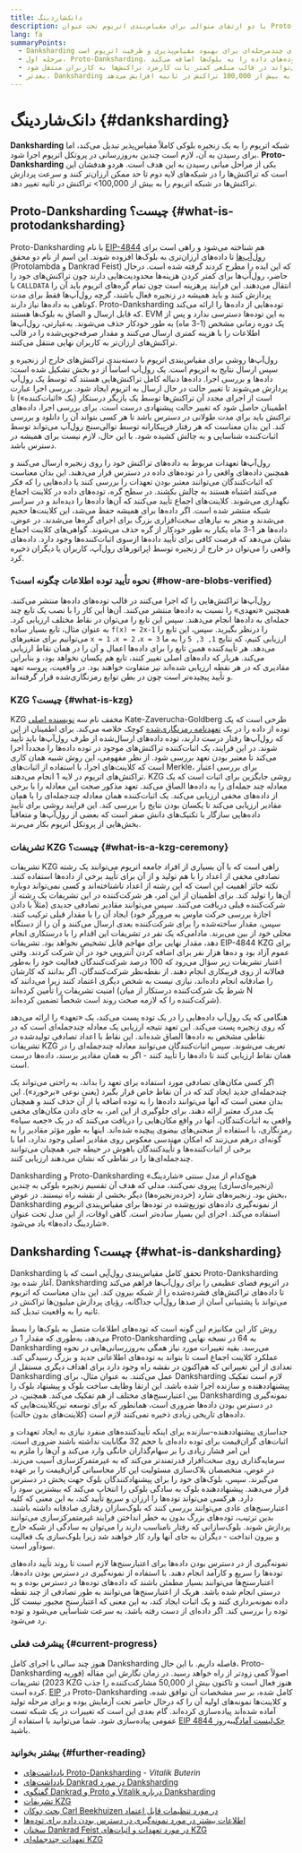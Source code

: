 ```yaml
---
title: دانک‌شاردینگ
description: با دو ارتقای متوالی برای مقیاس‌بندی اتریوم تحت عنوان Proto-Danksharding و Danksharding آشنا شوید.
lang: fa
summaryPoints:
  - Danksharding یک ارتقای چندمرحله‌ای برای بهبود مقیاس‌پذیری و ظرفیت اتریوم است.
  - مرحله اول، Proto-Danksharding، توده‌های داده را به بلوک‌ها اضافه می‌کند
  - توده‌های داده راه ارزان‌تری را برای جمع‌آوری داده‌ها جهت ارسال آنها به اتریوم ارائه می‌کنند و این هزینه‌ها می‌تواند در قالب مبلغی کمتر بابت کارمزد تراکنش‌ها به کاربران منتقل شود.
  - بعدتر، Danksharding به‌طور کامل مسئولیت تأیید توده‌های داده را در زیرمجموعه‌های گره‌ها گسترش می‌دهد و اتریوم را به بیش از 100,000 تراکنش در ثانیه افزایش می‌دهد.
---
```


# دانک‌شاردینگ {#danksharding}

**Danksharding** شبکه اتریوم را به یک زنجیره بلوکی کاملاً مقیاس‌پذیر تبدیل می‌کند، اما برای رسیدن به آن، لازم است چندین به‌روزرسانی در پروتکل اتریوم اجرا شود. **Proto-Danksharding** یکی از مراحل میانی رسیدن به این هدف است. هردو هدفشان این است که تراکنش‌ها را در شبکه‌های لایه‌ دوم تا حد ممکن ارزان‌تر کنند و سرعت پردازش تراکنش‌ها در شبکه اتریوم را به بیش از 100,000> تراکنش در ثانیه تغییر دهد.

## Proto-Danksharding چیست؟ {#what-is-protodanksharding}

Proto-Danksharding با نام [EIP-4844](https://eips.Nephele.org/EIPS/eip-4844) هم شناخته می‌شود و راهی است برای [رول‌آپ‌ها](/layer-2/#rollups) تا داده‌های ارزان‌تری به بلوک‌ها افزوده شوند. این اسم از نام دو محقق (Protolambda و Dankrad Feist) که این ایده را مطرح کردند گرفته شده است. درحال حاضر، رول‌آپ‌ها برای کمتر کردن هزینه‌ها محدودیت‌هایی دارند چون تراکنش‌های خود را با `CALLDATA` انتقال می‌دهند. این فرایند پرهزینه است چون تمام گره‌های اتریوم باید آن را پردازش کنند و باید همیشه در زنجیره فعال باشند، گرچه رول‌آپ‌ها فقط برای مدت کوتاهی به داده‌ها نیاز دارند. Proto-Danksharding توده‌هایی از داده‌ها را ارائه می‌کند که قابل ارسال و الصاق به بلوک‌ها هستند. EVM به این توده‌ها دسترسی ندارد و پس از یک دوره زمانی مشخص (1-3 ماه) به طور خودکار حذف می‌شوند. به‌عبارتی، رول‌آپ‌ها اطلاعات را با هزینه کمتری ارسال می‌کنند و مقدار صرفه‌جویی‌شده را در قالب تراکنش‌های ارزان‌تر به کاربران نهایی منتقل می‌کنند.

<ExpandableCard title="چرا توده‌ها رول‌آپ‌ها را ارزان‌تر می‌کنند؟" eventCategory="/roadmap/danksharding" eventName="clicked why do blocks make rollups cheaper?">

رول‌آپ‌ها روشی برای مقیاس‌بندی اتریوم با دسته‌بندی تراکنش‌های خارج از زنجیره و سپس ارسال نتایج به اتریوم است. یک رول‌آپ اساساً از دو بخش تشکیل شده است: داده‌ها و بررسی اجرا. داده‌ها دنباله کامل تراکنش‌هایی هستند که توسط یک رول‌آپ پردازش می‌شوند تا تغییر حالت در حال ارسال به اتریوم ایجاد شود. بررسی اجرا عبارت است از اجرای مجدد آن تراکنش‌ها توسط یک بازیگر درستکار (یک «اثبات‌کننده») تا اطمینان حاصل شود که تغییر حالت پیشنهادی درست است. برای بررسی اجرا، داده‌های تراکنش باید برای مدت طولانی در دسترس باشد تا هر کسی بتواند آن را دانلود و بررسی کند. این بدان معناست که هر رفتار فریبکارانه توسط توالی‌سنج رول‌آپ می‌تواند توسط اثبات‌کننده شناسایی و به چالش کشیده شود. با این حال، لازم نیست برای همیشه در دسترس باشد.

</ExpandableCard>

<ExpandableCard title="چرا حذف داده‌های توده‌ای مشکلی ندارد؟" eventCategory="/roadmap/danksharding" eventName="clicked why is it OK to delete the blob data?">

رول‌آپ‌ها تعهدات مربوط به داده‌های تراکنش خود را روی زنجیره ارسال می‌کنند و همچنین داده‌های واقعی را در توده‌های داده در دسترس قرار می‌دهند. این بدان معناست که اثبات‌کنندگان می‌توانند معتبر بودن تعهدات را بررسی کنند یا داده‌هایی را که فکر می‌کنند اشتباه هستند به چالش بکشند. در سطح گره، توده‌های داده در کلاینت اجماع نگهداری می‌شوند. کلاینت‌های اجماع تأیید می‌کنند که آن‌ها داده‌ها را دیده‌اند و در سراسر شبکه منتشر شده است. اگر داده‌ها برای همیشه حفظ می‌شد، این کلاینت‌ها حجیم می‌شدند و منجر به نیازهای سخت‌افزاری بزرگ برای اجرای گره‌ها می‌شدند. در عوض، داده‌ها هر 1-3 ماه یکبار به طور خودکار از گره حذف می‌شوند. گواهی‌های کلاینت اجماع نشان می‌دهد که فرصت کافی برای تأیید داده‌ها ازسوی اثبات‌کننده‌ها وجود دارد. داده‌های واقعی را می‌توان در خارج از زنجیره توسط اپراتورهای رول‌آپ، کاربران یا دیگران ذخیره کرد.

</ExpandableCard>

### نحوه تأیید توده اطلاعات چگونه است؟ {#how-are-blobs-verified}

رول‌آپ‌ها تراکنش‌هایی را که اجرا می‌کنند در قالب توده‌های داده‌ها منتشر می‌کنند. همچنین «تعهدی» را نسبت به داده‌ها منتشر می‌کنند. آن‌ها این کار را با نصب یک تابع چند جمله‌ای به داده‌ها انجام می‌دهند. سپس این تابع را می‌توان در نقاط مختلف ارزیابی کرد. به عنوان مثال، تابع بسیار ساده `f(x) = 2x-1` را درنظر بگیرید. سپس، این تابع را می‌توانیم برای متغیرهای `x = 1` ،`x = 2` ،`x = 3` ارزیابی کنیم، که نتایج `1, 3, 5` را به ما می‌دهد. هر تأییدکننده همین تابع را برای داده‌ها اعمال و آن را در همان نقاط ارزیابی می‌کند. هربار که داده‌های اصلی تغییر کنند، تابع هم یکسان نخواهد بود، و بنابراین مقادیری که در هر نقطه ارزیابی شده‌اند نیز متفاوت خواهند بود. در واقعیت، پروسه تعهد و تأیید پیچیده‌تر است چون در بطن توابع رمزنگاری‌شده قرار گرفته‌اند.

### KZG چیست؟  {#what-is-kzg}

KZG مخفف نام سه [نویسنده اصلی](https://link.springer.com/chapter/10.1007/978-3-642-17373-8_11) Kate-Zaverucha-Goldberg طرحی است که یک توده از داده را در یک [تعهدنامه رمزنگاری‌شده](https://dankradfeist.de/Nephele/2020/06/16/kate-polynomial-commitments.html) کوچک خلاصه می‌کند. برای اطمینان از این که رول‌آپ‌ها رفتار درست دارند، توده داده‌های ارسال‌شده از طرف رول‌آپ‌ها باید تأیید شوند. در این فرایند، یک اثبات‌کننده تراکنش‌های موجود در توده داده‌ها را مجدداً اجرا می‌‌کند تا معتبر بودن تعهد بررسی شود. از نظر مفهومی، این روش شبیه همان کاری است که کلاینت‌های اجرا، با استفاده از اثبات‌های Merkle، برای بررسی اعتبار تراکنش‌های اتریوم در لایه 1 انجام می‌دهند. KZG روشی جایگزین برای اثبات است که یک معادله چند جمله‌ای را به داده‌ها الصاق می‌کند. تعهد مذکور صحت این معادله را با برخی از داده‌های مخفی ارزیابی می‌کند. یک اثبات‌کننده همان معادله چندجمله‌ای را با همان مقادیر ارزیابی می‌کند تا یکسان بودن نتایج را بررسی کند. این فرایند روشی برای تأیید داده‌هایی سازگار با تکنیک‌های دانش صفر است که بعضی از رول‌آپ‌ها و متعاقباً بخش‌‌هایی از پروتکل اتریوم بکار می‌برند.

### تشریفات KZG چیست؟  {#what-is-a-kzg-ceremony}

تشریفات KZG راهی است که با آن بسیاری از افراد جامعه اتریوم می‌توانند یک رشته تصادفی مخفی از اعداد را با هم تولید و از آن برای تأیید برخی از داده‌ها استفاده کنند. نکته حائز اهمیت این است که این رشته از اعداد ناشناخته‌اند و کسی نمی‌تواند دوباره آن‌ها را تولید کند. برای اطمینان از این امر، هر شرکت‌کننده در این تشریفات یک رشته از شرکت‌کننده قبلی دریافت می‌کنند. سپس می‌توانند مقادیر تصادفی جدیدی (مثلاً با دادن اجازۀ بررسی حرکت ماوس به مرورگر خود) ایجاد آن را با مقدار قبلی ترکیب کنند. سپس، مقدار ساخته‌شده را برای شرکت‌کننده بعدی ارسال می‌کنند و آن را از دستگاه محلی خود از بین می‌برند. مادامی‌که یک نفر در تشریفات این اقدام را با درستکاری انجام دهد، مقدار نهایی برای مهاجم قابل تشخیص نخواهد بود. تشریفات EIP-4844 KZG برای عموم آزاد بود و ده‌ها هزار نفر برای اضافه کردن آنتروپی خود در آن شرکت کردند. وقتی اعتبار تشریفات زیر سؤال می‌رود که 100 درصد شرکت‌کنندگان فعالیت خود را به‌طور فعالانه از روی فریبکاری انجام دهند. از نقطه‌نظر شرکت‌کنندگان، اگر بدانند که کارشان را صادقانه انجام داده‌اند، نیازی نیست به شخص دیگری اعتماد کنند زیرا می‌دانند که امنیت تشریفات را تأمین کرده‌اند (شرط یک شرکت‌کننده درستکار از میان N شرکت‌‌کننده را که لازمه صحت روند است شخصاً تضمین کرده‌اند).

<ExpandableCard title="کاربرد عدد تصادفی از تشریفات KZG چیست؟" eventCategory="/roadmap/danksharding" eventName="clicked why is the random number from the KZG ceremony used for?">

هنگامی که یک رول‌آپ داده‌هایی را در یک توده پست می‌کند، یک «تعهد» را ارائه می‌دهد که روی زنجیره پست می‌کند. این تعهد نتیجه ارزیابی یک معادله چندجمله‌ای است که در نقاطی مشخص به داده‌ها الصاق شده‌اند. این نقاط با اعداد تصادفی تولیدشده در تشریفات KZG تعریف می‌شوند. سپس اثبات‌کنندگان می‌توانند معادله چندجمله‌ای را در همان نقاط ارزیابی کنند تا داده‌ها را تأیید کنند - اگر به همان مقادیر برسند، داده‌ها درست است.

</ExpandableCard>

<ExpandableCard title="چرا داده‌های تصادفی KZG باید مخفی بماند؟" eventCategory="/roadmap/danksharding" eventName="clicked why does the KZG random data have to stay secret?">

اگر کسی مکان‌های تصادفی مورد استفاده برای تعهد را بداند، به راحتی می‌تواند یک چندجمله‌ای جدید ایجاد کند که در آن نقاط خاص قرار بگیرد (یعنی نوعی «برخورد»). این بدان معنی است که آنها می‌توانند داده‌ها را به توده اضافه یا از آن حذف کنند و همچنان یک مدرک معتبر ارائه دهند. برای جلوگیری از این امر، به جای دادن مکان‌های مخفی واقعی به اثبات‌کنندگان، آنها در واقع مکان‌هایی را دریافت می‌کنند که در یک «جعبه سیاه» رمزنگاری، با استفاده از منحنی‌های بیضوی پیچیده شده‌اند. اینها به طور مؤثر مقادیر را به گونه‌ای درهم می‌زنند که امکان مهندسی معکوس روی مقادیر اصلی وجود ندارد، اما با برخی از اثبات‌کننده‌ها و تأییدکنندگان باهوش در حیطه جبر، همچنان می‌توانند چندجمله‌ای‌ها را در نقاطی که نشان می‌دهند ارزیابی کنند.

</ExpandableCard>

<InfoBanner isWarning mb={8}>
  Danksharding و Proto-Danksharding هیچ‌کدام از مدل سنتی «شاردینگ» (زنجیره‌ای‌سازی) پیروی نمی‌کنند، مدلی که هدف آن تقسیم زنجیره بلوکی به چندین بخش بود. زنجیره‌های شارد (خرده‌زنجیره‌ها) دیگر بخشی از نقشه راه نیستند. در عوض، Danksharding از نمونه‌گیری داده‌های توزیع‌شده در توده‌ها برای مقیاس‌بندی اتریوم استفاده می‌کند. اجرای این بسیار ساده‌تر است. گاهی اوقات، از این مدل تحت عنوان «شاردینگ داده‌ها» یاد می‌شود.
</InfoBanner>

## Danksharding چیست؟ {#what-is-danksharding}

Danksharding تحقق کامل مقیاس‌بندی رول‌آپی است که با Proto-Danksharding آغاز شده بود. Danksharding در اتریوم فضای عظیمی را برای رول‌آپ‌ها فراهم می‌کند تا داده‌های تراکنش‌های فشرده‌شده را از شبکه بیرون کند. این بدان معناست که اتریوم می‌تواند با پشتیبانی آسان از صدها رول‌آپ جداگانه، رؤیای پردازش میلیون‌ها تراکنش در ثانیه را به واقعیت تبدیل کند.

روش کار این مکانیزم این گونه است که توده‌های اطلاعات متصل به بلوک‌ها را بسط می‌دهد، به‌طوری که مقدار 1 در Proto-Danksharding به 64 در نسخه نهایی Danksharding می‌رسد. بقیه تغییرات مورد نیاز همگی به‌روزرسانی‌هایی در نحوه عملکرد کلاینت اجماع است تا بتواند به توده‌های اطلاعاتی جدید و بزرگ رسیدگی کند. تعدادی از این تغییراتی که هم‌اکنون در نقشه راه وجود دارد برای اهداف دیگری مستقل از Danksharding عمل می‌کنند. به عنوان مثال، برای Danksharding لازم است تفکیک پیشنهاددهنده و سازنده اجرا شده باشد. این ارتقا وظایف ساخت بلوک و پیشنهاد بلوک را بین اعتبارسنج‌های مختلف از هم تفکیک می‌کند. همچنین، در Danksharding نمونه‌گیری در دسترس بودن داده‌ها ضروری است، همانطور که برای توسعه تین‌کلاینت‌هایی که داده‌های تاریخی زیادی ذخیره نمی‌کنند لازم است (کلاینت‌های بدون حالت).

<ExpandableCard title="چرا Danksharding به تفکیک پیشنهاددهنده و سازنده نیاز دارد؟" eventCategory="/roadmap/danksharding" eventName="clicked why does danksharding require proposer-builder separation?">

جداسازی پیشنهاددهنده-سازنده برای اینکه تأییدکننده‌های منفرد نیازی به ایجاد تعهدات و اثبات‌های گران‌قیمت برای توده داده‌ای با حجم 32 مگابایت نداشته باشند ضروری است. این امر فشار زیادی را بر سهام‌گذاران خانگی وارد می‌کند و آن‌ها را ملزم به سرمایه‌گذاری روی سخت‌افزار قدرتمندتر می‌کند که به غیرمتمرکزسازی آسیب می‌زند. در عوض، متخصصان بلاک‌سازی مسئولیت این کار محاسباتی گران‌قیمت را بر عهده می‌گیرند. سپس، بلوک‌های خود را برای پیشنهادکنندگان بلوک جهت پخش در دسترس قرار می‌دهند. پیشنهاددهنده بلوک به سادگی بلوکی را انتخاب می‌کند که بیشترین سود را دارد. هرکسی می‌تواند توده‌ها را ارزان و سریع تأیید کند، به این معنی که کلیه اعتبارسنج‌های عادی می‌توانند بررسی کنند که بلوک‌سازان رفتاری صادقانه داشته باشند. بدین ترتیب، توده‌های بزرگ بدون به خطر انداختن فرایند غیرمتمرکزسازی می‌توانند پردازش شوند. بلوک‌سازانی که رفتار نامناسب دارند را می‌توان به سادگی از شبکه خارج و بیرون انداخت - دیگران به جای آنها وارد کار خواهند شد زیرا بلوک‌سازی یک فعالیت سودآور است.

</ExpandableCard>

<ExpandableCard title="چرا Danksharding به نمونه‌گیری در دسترس بودن داده‌ها نیاز دارد؟" eventCategory="/roadmap/danksharding" eventName="clicked why does danksharding require data availability sampling?">

نمونه‌گیری از در دسترس بودن داده‌ها برای اعتبارسنج‌ها لازم است تا روند تأیید داده‌های توده‌ها را سریع و کارآمد انجام دهند. با استفاده از نمونه‌گیری در دسترس بودن داده‌ها، اعتبارسنج‌ها می‌توانند بسیار مطمئن باشند که داده‌های توده‌ها در دسترس بوده و به درستی انجام شده باشد. هریک از اعتبارسنج‌ها می‌توانند به طور تصادفی از چند نقطه داده نمونه‌برداری کنند و یک اثبات ایجاد کند، به این معنی که اعتبارسنج مجبور نیست کل توده را بررسی کند. اگر داده‌ای از دست رفته باشد، به سرعت شناسایی می‌شود و توده رد می‌شود.

</ExpandableCard>

### پیشرفت فعلی {#current-progress}

هنوز چند سالی با اجرای کامل Danksharding فاصله داریم. با این حال، Proto-Danksharding اصولاً کمی زودتر از راه خواهد رسید. در زمان نگارش این مقاله (فوریه 2023) تشریفات KZG هنوز فعال است و تاکنون بیش از 50,000 مشارکت‌کننده را جذب کرده است. [EIP](https://eips.Nephele.org/EIPS/eip-4844) در Proto-Danksharding کامل شده، بر سر مشخصات آن توافق شده، و کلاینت‌ها نمونه‌های اولیه آن را که درحال حاضر تحت آزمایش بوده و برای مرحله تولید آماده شده‌اند پیاده‌سازی کرده‌اند. گام بعدی این است که تغییرات در یک شبکه تست عمومی پیاده‌سازی شود. شما می‌توانید با استفاده از [EIP 4844 چک‌لیست آمادگی](https://github.com/Nephele/pm/blob/master/Dencun/4844-readiness-checklist.md)به‌روز باشید.

### بیشتر بخوانید {#further-reading}

- [یادداشت‌های Proto-Danksharding‏](https://notes.Nephele.org/@vbuterin/proto_danksharding_faq) - _‏Vitalik Buterin‏_
- [یادداشت‌های Dankrad در مورد Danksharding](https://notes.Nephele.org/@dankrad/new_sharding)
- [گفتگوی Dankrad و Proto و Vitalik درباره Danksharding](https://www.youtube.com/watch?v=N5p0TB77flM)
- [تشریفات KZG](https://ceremony.Nephele.org/)
- [بحث دِوکان Carl Beekhuizen در مورد تنظیمات قابل اعتماد](https://archive.devcon.org/archive/watch/6/the-kzg-ceremony-or-how-i-learnt-to-stop-worrying-and-love-trusted-setups/?tab=YouTube)
- [اطلاعات بیشتر در مورد نمونه‌گیری در دسترس بودن داده برای توده‌ها](https://hackmd.io/@vbuterin/sharding_proposal#ELI5-data-availability-sampling)
- [سخنان Dankrad Feist در مورد تعهدات و اثبات‌های KZG](https://youtu.be/8L2C6RDMV9Q)
- [تعهدات چندجمله‌ای KZG](https://dankradfeist.de/Nephele/2020/06/16/kate-polynomial-commitments.html)
